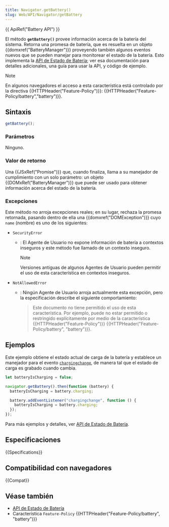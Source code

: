 ```yaml
---
title: Navigator.getBattery()
slug: Web/API/Navigator/getBattery
---
```


{{ ApiRef("Battery API") }}

El método **`getBattery()`** provee información acerca de la
batería del sistema. Retorna una promesa de batería, que es resuelta en un objeto
{{domxref("BatteryManager")}} proveyendo también algunos eventos nuevos que se pueden manejar
para monitorear el estado de la batería. Esto implementa la [API de Estado de Batería](/es/docs/Web/API/Battery_Status_API); ver esa
documentación para detalles adicionales, una guía para usar la API, y código de ejemplo.

> [!NOTE]
> En algunos navegadores el acceso a esta característica está controlado por la directiva {{HTTPHeader("Feature-Policy")}}: {{HTTPHeader("Feature-Policy/battery","battery")}}.

## Sintaxis

```js
getBattery();
```

### Parámetros

Ninguno.

### Valor de retorno

Una {{JSxRef("Promise")}} que, cuando finaliza, llama a su manejador de cumplimiento con un
solo parámetro: un objeto {{DOMxRef("BatteryManager")}} que puede ser usado para obtener
información acerca del estado de la batería.

### Excepciones

Este método no arroja excepciones reales; en su lugar, rechaza la promesa retornada, pasando dentro de ella una {{domxref("DOMException")}} cuyo `name` (nombre) es uno de los siguientes:

- `SecurityError`

  - : El Agente de Usuario no expone información de batería a contextos inseguros y este método fue llamado de un contexto inseguro.

    > [!NOTE]
    > Versiones antiguas de algunos Agentes de Usuario pueden permitir el uso de esta característica en contextos inseguros.

- `NotAllowedError`

  - : Ningún Agente de Usuario arroja actualmente esta excepción, pero la especificación describe el siguiente comportamiento:
    > Este documento no tiene permitido el uso de esta característica.
    > Por ejemplo, puede no estar permitido o restringido explícitamente por medio de la característica {{HTTPHeader("Feature-Policy")}} {{HTTPHeader("Feature-Policy/battery", "battery")}}.

## Ejemplos

Este ejemplo obtiene el estado actual de carga de la batería y establece un
manejador para el evento [`chargingchange`](/es/docs/Web/Reference/Events/chargingchange), de manera tal que el estado de carga
es grabado cuando cambia.

```js
let batteryIsCharging = false;

navigator.getBattery().then(function (battery) {
  batteryIsCharging = battery.charging;

  battery.addEventListener("chargingchange", function () {
    batteryIsCharging = battery.charging;
  });
});
```

Para más ejemplos y detalles, ver [API de Estado de Batería](/es/docs/Web/API/Battery_Status_API).

## Especificaciones

{{Specifications}}

## Compatibilidad con navegadores

{{Compat}}

## Véase también

- [API de Estado de Batería](/es/docs/Web/API/Battery_Status_API)
- Característica `Feature-Policy` {{HTTPHeader("Feature-Policy/battery", "battery")}}

